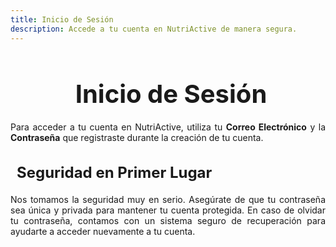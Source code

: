 ```yaml
---
title: Inicio de Sesión
description: Accede a tu cuenta en NutriActive de manera segura.
---
```


<!-- Agregar el enlace a Font Awesome en el head -->
<link href="https://cdnjs.cloudflare.com/ajax/libs/font-awesome/6.5.1/css/all.min.css" rel="stylesheet">

<h1 style="font-size: 2.5rem; font-weight: bold; margin-bottom: 20px; text-align: center;">
  <i class="fas fa-sign-in-alt" style="color: #3498db; margin-right: 10px;"></i>
  Inicio de Sesión
</h1>

<p style="text-align: justify;">
  Para acceder a tu cuenta en NutriActive, utiliza tu <strong>Correo Electrónico</strong> y la <strong>Contraseña</strong> que registraste durante la creación de tu cuenta.
</p>

<h3 style="font-size: 1.5rem; font-weight: bold; margin-bottom: 20px; text-align: left;">
  <i class="fas fa-lock" style="color: #e74c3c; margin-right: 10px;"></i> Seguridad en Primer Lugar
</h3>
<p style="text-align: justify;">
  Nos tomamos la seguridad muy en serio. Asegúrate de que tu contraseña sea única y privada para mantener tu cuenta protegida. En caso de olvidar tu contraseña, contamos con un sistema seguro de recuperación para ayudarte a acceder nuevamente a tu cuenta.
</p>
